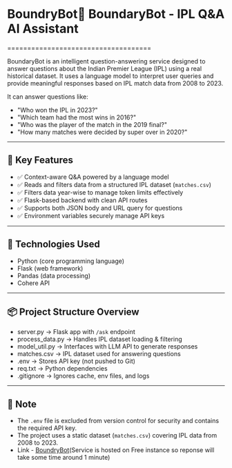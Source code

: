 # BoundryBot🏏 BoundaryBot - IPL Q&A AI Assistant
====================================

BoundaryBot is an intelligent question-answering service designed to answer questions about the Indian Premier League (IPL) using a real historical dataset. It uses a language model to interpret user queries and provide meaningful responses based on IPL match data from 2008 to 2023.

It can answer questions like:
- "Who won the IPL in 2023?"
- "Which team had the most wins in 2016?"
- "Who was the player of the match in the 2019 final?"
- "How many matches were decided by super over in 2020?"

------------------------------------
🔧 Key Features
------------------------------------
- ✅ Context-aware Q&A powered by a language model
- ✅ Reads and filters data from a structured IPL dataset (`matches.csv`)
- ✅ Filters data year-wise to manage token limits effectively
- ✅ Flask-based backend with clean API routes
- ✅ Supports both JSON body and URL query for questions
- ✅ Environment variables securely manage API keys

------------------------------------
🧠 Technologies Used
------------------------------------
- Python (core programming language)
- Flask (web framework)
- Pandas (data processing)
- Cohere API 

------------------------------------
📦 Project Structure Overview
------------------------------------
- server.py         → Flask app with `/ask` endpoint
- process_data.py   → Handles IPL dataset loading & filtering
- model_util.py     → Interfaces with LLM API to generate responses
- matches.csv       → IPL dataset used for answering questions
- .env              → Stores API key (not pushed to Git)
- req.txt  → Python dependencies
- .gitignore        → Ignores cache, env files, and logs

------------------------------------
📌 Note
------------------------------------
- The `.env` file is excluded from version control for security and contains the required API key.
- The project uses a static dataset (`matches.csv`) covering IPL data from 2008 to 2023.
- Link - [BoundryBot](https://ibm-project-frontend-beta.vercel.app/)(Service is hosted on Free instance so reponse will take some time around 1 minute)

